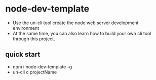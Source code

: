 <!--
 * @Author: chengdong
 * @Date: 2019-12-04 21:03:47
 * @LastEditTime : 2020-01-09 14:10:52
 * @LastEditors  : chengDong
 * @Description: readme
 * @FilePath: \node-dev-template\README.md
 -->
# node-dev-template

 - Use the un-cli tool create the node web server development environment 
 - At the same time, you can also learn how to build your own cli tool through this project.


## quick start

 - npm i node-dev-template -g
 - un-cli c projectName
